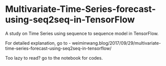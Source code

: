 # Multivariate-Time-Series-forecast-using-seq2seq-in-TensorFlow

A study on Time Series using sequence to sequence model in TensorFlow. 

For detailed explanation, go to - 
weiminwang.blog/2017/09/29/multivariate-time-series-forecast-using-seq2seq-in-tensorflow/

Too lazy to read? go to the notebook for codes. 
